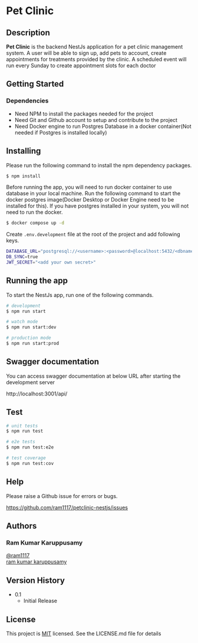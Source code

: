 # Pet Clinic

## Description

**Pet Clinic** is the backend NestJs application for a pet clinic management system. A user will be able to sign up, add pets to account, create appointments for treatments provided by the clinic. A scheduled event will run every Sunday to create appointment slots for each doctor

## Getting Started

### Dependencies

- Need NPM to install the packages needed for the project
- Need Git and Github account to setup and contribute to the project
- Need Docker engine to run Postgres Database in a docker container(Not needed if Postgres is installed locally)

## Installing

Please run the following command to install the npm dependency packages.

```bash
$ npm install
```

Before running the app, you will need to run docker container to use database in your local machine. Run the following command to start the docker postgres image(Docker Desktop or Docker Engine need to be installed for this). If you have postgres installed in your system, you will not need to run the docker.

```bash
$ docker compose up -d
```

Create `.env.development` file at the root of the project and add following keys.

```bash
DATABASE_URL="postgresql://<username>:<password>@localhost:5432/<dbname>"
DB_SYNC=true
JWT_SECRET="<add your own secret>"
```

## Running the app

To start the NestJs app, run one of the following commands.

```bash
# development
$ npm run start

# watch mode
$ npm run start:dev

# production mode
$ npm run start:prod
```

## Swagger documentation

You can access swagger documentation at below URL after starting the development server

http://localhost:3001/api/

## Test

```bash
# unit tests
$ npm run test

# e2e tests
$ npm run test:e2e

# test coverage
$ npm run test:cov
```

## Help

Please raise a Github issue for errors or bugs.

https://github.com/ram1117/petclinic-nestjs/issues

## Authors

### Ram Kumar Karuppusamy

[@ram1117](https://github.com/ram1117) <br />
[ram kumar karuppusamy](https://www.linkedin.com/in/ram-kumar-karuppusamy/)

## Version History

- 0.1
  - Initial Release

## License

This project is [MIT](./LICENSE) licensed. See the LICENSE.md file for details
